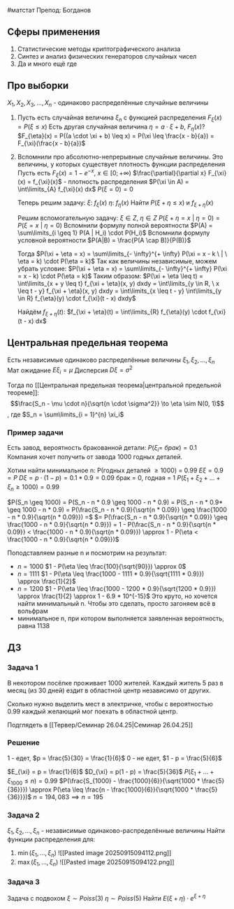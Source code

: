 #матстат 
Препод: Богданов 

## Сферы применения
1. Статистические методы криптографического анализа
2. Синтез и анализ физических генераторов случайных чисел
3. Да и много ещё где

## Про выборки
$X_1, X_2, X_3, \dots, X_n$ - одинаково распределённые случайные величины

1. Пусть есть случайная величина $\xi_n$ с функцией распределения $F_{\xi}(x) = P(\xi \leq x)$
	Есть другая случайная величина $\eta = a \cdot \xi + b, \ F_{\eta}(x)?$
	$F_{\eta}(x) = P((a \cdot \xi + b) \leq x) = P(\xi \leq \frac{x - b}{a}) = F_{\xi}(\frac{x - b}{a})$
2. Вспомнили про абсолютно-непрерывные случайные величины. Это величины, у которых существует плотность функции распределения
	Пусть есть $F_{\xi}(x) = 1 - e^{-x}, \ x \in [0; + \infty)$
	$\frac{\partial}{\partial x} F_{\xi}(x) = f_{\xi}(x)$ - плотность распределения
	$P(\xi \in A) = \int\limits_{A} f_{\xi}(x) dx$
	$P(\xi = 0) = 0$
	
	Теперь решим задачу:
	$\xi: \ f_{\xi}(x)$
	$\eta: \ f_{\eta}(x)$
	Найти $P(\xi + \eta \leq x)$ и $f_{\xi + \eta}(x)$
	
	Решим вспомогательную задачу:
	$\xi \in Z, \ \eta \in Z$
	$P(\xi + \eta = x \ | \ \eta = 0) = P(\xi = x \ | \ \eta = 0)$
	Вспомнили формулу полной вероятности $P(A) = \sum\limits_{i \geq 1} P(A | H_i) \cdot P(H_i)$
	Вспомнили формулу условной вероятности $P(A|B) = \frac{P(A \cap B)}{P(B)}$
	
	Тогда $P(\xi + \eta = x) = \sum\limits_{- \infty}^{+ \infty} P(\xi = x - k \ | \ \eta = k) \cdot P(\eta = k)$
	Так как величины независимые, можем убрать условие:
	$P(\xi + \eta = x) = \sum\limits_{- \infty}^{+ \infty} P(\xi = x - k) \cdot P(\eta = k)$
	Таким образом:
	$P(\xi + \eta \leq t) = \int\limits_{x + y \leq t} f_{\xi + \eta}(x, y) dxdy = \int\limits_{y \in R, \ x \leq t - y} f_{\xi + \eta}(x, y) dxdy = \int\limits_{x \leq t - y} \int\limits_{y \in R} f_{\eta}(y) \cdot f_{\xi}(t - x) dxdy$
	
	Найдём $f_{\xi + \eta}(t)$:
	$f_{\xi + \eta}(t) = \int\limits_{R} f_{\eta}(y) \cdot f_{\xi}(t - x) dx$

## Центральная предельная теорема
Есть независимые одинаково распределённые величины $\xi_1, \xi_2, \dots, \xi_n$
Мат ожидание $E \xi_i = \mu$
Дисперсия $D \xi = \sigma^2$

Тогда по [[Центральная предельная теорема|центральной предельной теореме]]:
$$\frac{S_n - \mu \cdot n}{\sqrt{n \cdot \sigma^2}} \to \eta \sim N(0, 1)$$, где $S_n = \sum\limits_{i = 1}^{n} \xi_i$

### Пример задачи
Есть завод, вероятность бракованной детали: $P(\xi_i = \ брак) = 0.1$
Компания хочет получить от завода 1000 годных деталей.

Хотим найти минимальное n: P(годных деталей $\geq 1000$) = 0.99
$E \xi = 0.9 = P$
$D \xi = p \cdot (1 - p) = 0.1 * 0.9 = 0.09$
брак = 0, годная = 1
$P(\xi_1 + \xi_2 + \dots + \xi_n \geq 1000) = 0.99$

$P(S_n \geq 1000) = P(S_n - n * 0.9 \geq 1000 - n * 0.9) = P(S_n - n * 0.9* \geq 1000 - n * 0.9) = P(\frac{S_n - n * 0.9}{\sqrt{n * 0.09}} \geq \frac{1000 - n * 0.9}{\sqrt{n * 0.09}}) =$
$= P(\frac{S_n - n * 0.9}{\sqrt{n * 0.09}} \geq \frac{1000 - n * 0.9}{\sqrt{n * 0.9}}) = 1 - P(\frac{S_n - n * 0.9}{\sqrt{n * 0.09}} < \frac{1000 - n * 0.9}{\sqrt{n * 0.09}}) \approx 1 - P(\eta < \frac{1000 - n * 0.9}{\sqrt{n * 0.09}})$

Поподставляем разные n и посмотрим на результат:
- $n = 1000$
	$1 - P(\eta \leq \frac{100}{\sqrt{90}}) \approx 0$
- $n = 1111$
	$1 - P(\eta \leq \frac{1000 - 1111 * 0.9}{\sqrt{1111 * 0.9}}) \approx \frac{1}{2}$
- $n = 1200$
	$1 - P(\eta \leq \frac{1000 - 1200 * 0.9}{\sqrt{1200 * 0.9}}) \approx \frac{1}{2} \approx 1 - 6.9 * 10^{-15}$
	Это круто, но хочется найти минимальный n. Чтобы это сделать, просто загоняем всё в вольфрам
- минимальное n, при котором выполняется заявленная вероятность, равна 1138

## ДЗ
### Задача 1
В некотором посёлке проживает 1000 жителей.
Каждый житель 5 раз в месяц (из 30 дней) ездит в областной центр независимо от других.

Сколько нужно выделить мест в электричке, чтобы с вероятностью 0.99 каждый желающий мог поехать в областной центр.

Подглядеть в [[Тервер/Семинар 26.04.25|Семинар 26.04.25]]

### Решение
1 - едет, $p = \frac{5}{30} = \frac{1}{6}$
0 - не едет, $1 - p = \frac{5}{6}$

$E_{\xi} = p = \frac{1}{6}$
$D_{\xi} = p(1 - p) = \frac{5}{36}$
$P(\xi_1 + \dots + \xi_{1000} \leq n) = 0.99$
$P(\frac{S_{1000} - \frac{1000}{6}}{\sqrt{1000 * \frac{5}{36}}}) \approx P(\eta \leq \frac{n - \frac{1000}{6}}{\sqrt{1000 * \frac{5}{36}}})$
$n = 194,083 \implies n = 195$

### Задача 2
$\xi_1, \xi_2, \dots, \xi_n$ - независимые одинаково-распределённые величины
Найти функции распределения для:
1) $\min(\xi_1, \dots, \xi_n)$
	![[Pasted image 20250915094112.png]]
2) $\max(\xi_1, \dots, \xi_n)$
	![[Pasted image 20250915094122.png]]

### Задача 3
Задача с подвохом
$\xi \sim Poiss(3)$
$\eta \sim Poiss(5)$
Найти $E(\xi + \eta) \cdot e^{\xi + \eta}$
